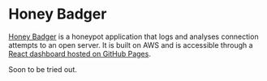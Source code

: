# Honey Badger

[Honey Badger](https://github.com/bm402/honey-badger) is a honeypot application that logs and analyses connection attempts to an open server.  It is built on AWS and is accessible through a [React dashboard hosted on GitHub Pages](https://bm402.github.io/honey-badger/).

Soon to be tried out.

